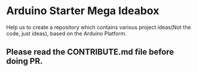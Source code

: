 # Arduino Starter Mega Ideabox
Help us to create a repository which contains various project ideas(Not the code, just ideas), based on the Arduino Platform.

## Please read the CONTRIBUTE.md file before doing PR.
